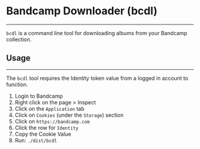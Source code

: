 # Bandcamp Downloader (bcdl)
---
`bcdl` is a command line tool for downloading albums from your Bandcamp collection.

## Usage
---
The `bcdl` tool requires the Identity token value from a logged in account to function.

1. Login to Bandcamp
2. Right click on the page > Inspect
3. Click on the `Application` tab
4. Click on `Cookies` (under the `Storage`) section
5. Click on `https://bandcamp.com`
6. Click the row for `Identity`
7. Copy the Cookie Value
8. Run: `./dist/bcdl`
